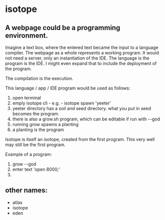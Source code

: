# isotope

## A webpage could be a programming environment.

Imagine a text box, where the entered text became the input to a language compiler. The webpage as a whole represents a working program. It would not need a server, only an instantiation of the IDE. The language is the program is the IDE. I might even expand that to include the deployment of the program.

The compilation is the execution.

This language / app / IDE program would be used as follows:

1. open terminal
2. emply isotope cli - e.g. - isotope spawn 'yeeter'
3. yeeter directory has a soil and seed directory. what you put in seed becomes the program.
4. there is also a grow.sh program, which can be editable if run with --god
5. running grow spawns a planting
6. a planting is the program

Isotope is itself an isotope, created from the first program. This very well may still be the first program.

Example of a program:

1. grow --god
2. enter text 'open 8000;'
3.

## other names:

- atlas
- isotope
- eden
